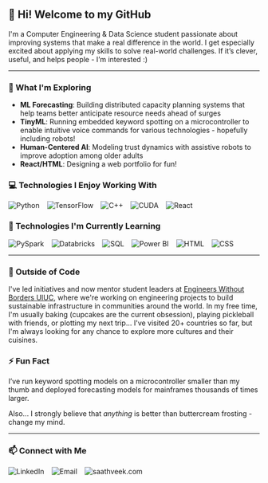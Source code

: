 ## 👋 Hi! Welcome to my GitHub

I'm a Computer Engineering & Data Science student passionate about improving systems that make a real difference in the world.
I get especially excited about applying my skills to solve real-world challenges. If it’s clever, useful, and helps people - I’m interested :)

---

### 🔬 What I'm Exploring

- **ML Forecasting**: Building distributed capacity planning systems that help teams better anticipate resource needs ahead of surges
- **TinyML**: Running embedded keyword spotting on a microcontroller to enable intuitive voice commands for various technologies - hopefully including robots!
- **Human-Centered AI**: Modeling trust dynamics with assistive robots to improve adoption among older adults
- **React/HTML**: Designing a web portfolio for fun!


### 💻 Technologies I Enjoy Working With

<div style="display: flex; flex-wrap: wrap; gap: 15px; align-items: center;">
  <img src="https://img.shields.io/badge/Python-3776AB.svg?style=for-the-badge&logo=python&logoColor=white" alt="Python"/>
  <img src="https://img.shields.io/badge/TensorFlow-FC7300.svg?style=for-the-badge&logo=tensorflow&logoColor=white" alt="TensorFlow"/>
  <img src="https://img.shields.io/badge/C++-00599C.svg?style=for-the-badge&logo=c%2B%2B&logoColor=white" alt="C++"/>
  <img src="https://img.shields.io/badge/CUDA-76B900.svg?style=for-the-badge&logo=nvidia&logoColor=black" alt="CUDA"/>
  <img src="https://img.shields.io/badge/React-20232A.svg?style=for-the-badge&logo=react&logoColor=61DAFB" alt="React"/>
</div>

### 🧠 Technologies I'm Currently Learning

<div style="display: flex; flex-wrap: wrap; gap: 15px; align-items: center;">
  <img src="https://img.shields.io/badge/PySpark-E25A1C.svg?style=for-the-badge&logo=apachespark&logoColor=white" alt="PySpark"/>
  <img src="https://img.shields.io/badge/Databricks-FF3621.svg?style=for-the-badge&logo=databricks&logoColor=white" alt="Databricks"/>
  <img src="https://img.shields.io/badge/SQL-025E8C.svg?style=for-the-badge&logo=postgresql&logoColor=white" alt="SQL"/>
  <img src="https://img.shields.io/badge/Power%20BI-F2C811.svg?style=for-the-badge&logo=microsoft&logoColor=black" alt="Power BI"/>
  <img src="https://img.shields.io/badge/HTML5-E34F26.svg?style=for-the-badge&logo=html5&logoColor=white" alt="HTML"/>
  <img src="https://img.shields.io/badge/CSS3-1572B6.svg?style=for-the-badge&logo=css&logoColor=white" alt="CSS"/>
</div>


---

### 🌱 Outside of Code

I've led initiatives and now mentor student leaders at [Engineers Without Borders UIUC](https://ewbuiuc.org), where we're working on engineering projects to build sustainable infrastructure in communities around the world.
In my free time, I'm usually baking (cupcakes are the current obsession), playing pickleball with friends, or plotting my next trip... I've visited 20+ countries so far, but I'm always looking for any chance to explore more cultures and their cuisines.

### ⚡ Fun Fact

I’ve run keyword spotting models on a microcontroller smaller than my thumb and deployed forecasting models for mainframes thousands of times larger.

Also... I strongly believe that *anything* is better than buttercream frosting - change my mind.

---

### 📫 Connect with Me

<div style="display: flex; flex-wrap: wrap; gap: 15px; align-items: center;">
  <a href="https://linkedin.com/in/saathveek" style="text-decoration: none;">
    <img src="https://img.shields.io/badge/LinkedIn-5B9BD5?style=for-the-badge&logo=linkedin&logoColor=white" alt="LinkedIn"/>
  </a>
  <a href="mailto:sg59@illinois.edu" style="text-decoration: none;">
    <img src="https://img.shields.io/badge/Email-5B9BD5?style=for-the-badge&logoColor=white" alt="Email"/>
  </a>
  <a href="https://saathveek.com" style="text-decoration: none;">
    <img src="https://img.shields.io/badge/saathveek.com-5B9BD5?style=for-the-badge&logoColor=white" alt="saathveek.com"/>
  </a>
</div>